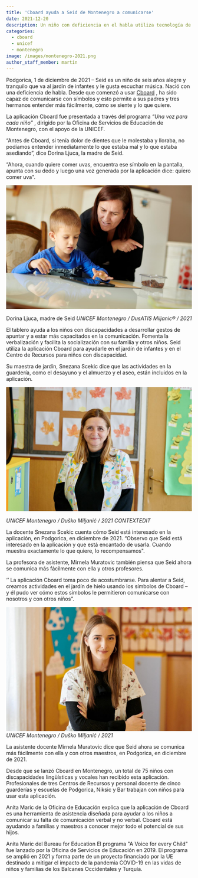 ```yaml
---
title: 'Cboard ayuda a Seid de Montenegro a comunicarse'
date: 2021-12-20
description: Un niño con deficiencia en el habla utiliza tecnología de asistencia que apoya su desarrollo
categories:
  - cboard
  - unicef
  - montenegro
image: /images/montenegro-2021.png
author_staff_member: martin
---
```

Podgorica, 1 de diciembre de 2021 – Seid es un niño de seis años alegre y tranquilo que va al jardín de infantes y le gusta escuchar música. Nació con una deficiencia de habla. Desde que comenzó a usar [Cboard](https://www.cboard.io/) , ha sido capaz de comunicarse con símbolos y esto permite a sus padres y tres hermanos entender más fácilmente, cómo se siente y lo que quiere.

La aplicación Cboard fue presentada a través del programa *“Una voz para cada niño”* , dirigido por la Oficina de Servicios de Educación de Montenegro, con el apoyo de la UNICEF.

 “Antes de Cboard, si tenía dolor de dientes que le molestaba y lloraba, no podíamos entender inmediatamente lo que estaba mal y lo que estaba asediando”, dice Dorina Ljuca, la madre de Seid.

“Ahora, cuando quiere comer uvas, encuentra ese símbolo en la pantalla, apunta con su dedo y luego una voz generada por la aplicación dice: quiero comer uva".


![Dorina Ljuca](/images/montenegro-2021-2.jpg)

Dorina Ljuca, madre de Seid *UNICEF Montenegro / DusATIS Miljanic® / 2021*

El tablero ayuda a los niños con discapacidades a desarrollar gestos de apuntar y a estar más capacitados en la comunicación. Fomenta la verbalización y facilita la socialización con su familia y otros niños. Seid utiliza la aplicación Cboard para ayudarle en el jardín de infantes y en el Centro de Recursos para niños con discapacidad.

Su maestra de jardín, Snezana Scekic dice que las actividades en la guardería, como el desayuno y el almuerzo y el aseo, están incluidos en la aplicación.

![Snezana Scekic](/images/montenegro-2021-3.jpg)

*UNICEF Montenegro / Duško Miljanić / 2021 CONTEXTEDIT*

La docente Snezana Scekic cuenta cómo Seid está interesado en la aplicación, en Podgorica, en diciembre de 2021. “Observo que Seid está interesado en la aplicación y que está encantado de usarla. Cuando muestra exactamente lo que quiere, lo recompensamos".

La profesora de asistente, Mirnela Muratovic también piensa que Seid ahora se comunica más fácilmente con ella y otros profesores.

‘’ La aplicación Cboard toma poco de acostumbrarse. Para alentar a Seid, creamos actividades en el jardín de hielo usando los símbolos de Cboard – y él pudo ver cómo estos símbolos le permitieron comunicarse con nosotros y con otros niños”.

![Mirnela Muratovic](/images/montenegro-2021-4.jpg) *UNICEF Montenegro / Duško Miljanić / 2021*

La asistente docente Mirnela Muratovic dice que Seid ahora se comunica más fácilmente con ella y con otros maestros, en Podgorica, en diciembre de 2021.

Desde que se lanzó Cboard en Montenegro, un total de 75 niños con discapacidades lingüísticas y vocales han recibido esta aplicación. Profesionales de tres Centros de Recursos y personal docente de cinco guarderías y escuelas de Podgorica, Niksic y Bar trabajan con niños para usar esta aplicación.

Anita Maric de la Oficina de Educación explica que la aplicación de Cboard es una herramienta de asistencia diseñada para ayudar a los niños a comunicar su falta de comunicación verbal y no verbal. Cboard está ayudando a familias y maestros a conocer mejor todo el potencial de sus hijos.

Anita Maric del Bureau for Education El programa "A Voice for every Child" fue lanzado por la Oficina de Servicios de Educación en 2019. El programa se amplió en 2021 y forma parte de un proyecto financiado por la UE destinado a mitigar el impacto de la pandemia COVID-19 en las vidas de niños y familias de los Balcanes Occidentales y Turquía.
